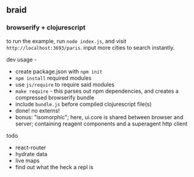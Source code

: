 ## braid


### browserify + clojurescript

to run the example, run `node index.js`, and visit `http://localhost:3693/paris`. input more cities to search instantly.


dev usage - 

- create package.json with `npm init`
- `npm install` required modules 
- use `js/require` to require said modules
- `make require` - this parses out npm dependencies, and creates a compressed browserify bundle
- include `bundle.js` before compiled clojurescript file(s)
- done! no externs!
- bonus: "isomorphic"; here, ui.core is shared between browser and server; containing reagent components and a superagent http client



todo

- react-router
- hydrate data 
- live maps 
- find out what the heck a repl is 
